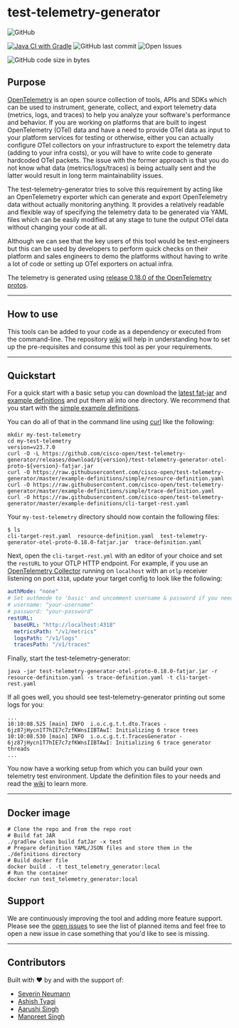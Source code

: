 # test-telemetry-generator

![GitHub](https://img.shields.io/github/license/cisco-open/test-telemetry-generator)

[![Java CI with Gradle](https://github.com/cisco-open/test-telemetry-generator/actions/workflows/gradle.yml/badge.svg)](https://github.com/cisco-open/test-telemetry-generator/actions/workflows/gradle.yml)
![GitHub last commit](https://img.shields.io/github/last-commit/cisco-open/test-telemetry-generator)
![Open Issues](https://img.shields.io/github/issues/cisco-open/test-telemetry-generator)

![GitHub code size in bytes](https://img.shields.io/github/languages/code-size/cisco-open/test-telemetry-generator)

## Purpose

[OpenTelemetry](https://opentelemetry.io/) is an open source collection of tools, APIs and SDKs which can be used to instrument, generate, collect, and export telemetry data (metrics, logs, and traces) to help you analyze your software's performance and behavior. If you are working on platforms that are built to ingest OpenTelemetry (OTel) data and have a need to provide OTel data as input to your platform services for testing or otherwise, either you can actually configure OTel collectors on your infrastructure to export the telemetry data (adding to your infra costs), or you will have to write code to generate hardcoded OTel packets. The issue with the former approach is that you do not know what data (metrics/logs/traces) is being actually sent and the latter would result in long term maintainability issues.  

The test-telemetry-generator tries to solve this requirement by acting like an OpenTelemetry exporter which can generate and export OpenTelemetry data without actually monitoring anything. It provides a relatively readable and flexible way of specifying the telemetry data to be generated via YAML files which can be easily modified at any stage to tune the output OTel data without changing your code at all.  

Although we can see that the key users of this tool would be test-engineers but this can be used by developers to perform quick checks on their platform and sales engineers to demo the platforms without having to write a lot of code or setting up OTel exporters on actual infra.

The telemetry is generated using [release 0.18.0 of the OpenTelemetry protos](https://github.com/open-telemetry/opentelemetry-proto/releases/tag/v0.18.0). 

***

## How to use

This tools can be added to your code as a dependency or executed from the command-line. The repository [wiki](https://github.com/cisco-open/test-telemetry-generator/wiki) will help in understanding how to set up the pre-requisites and consume this tool as per your requirements.

***

## Quickstart

For a quick start with a basic setup you can download the [latest fat-jar](https://github.com/cisco-open/test-telemetry-generator/releases/download/latest/test-telemetry-generator-otel-proto-0.18.0-fatjar.jar) and [example definitions](./example-definitions/) and put them all into one directory. We recommend that you start with the [simple example definitions](./example-definitions/simple/).

You can do all of that in the command line using [curl](https://curl.se/) like the following:

```shell
mkdir my-test-telemetry
cd my-test-telemetry
version=v23.7.0
curl -O -L https://github.com/cisco-open/test-telemetry-generator/releases/download/${version}/test-telemetry-generator-otel-proto-${version}-fatjar.jar
curl -O https://raw.githubusercontent.com/cisco-open/test-telemetry-generator/master/example-definitions/simple/resource-definition.yaml
curl -O https://raw.githubusercontent.com/cisco-open/test-telemetry-generator/master/example-definitions/simple/trace-definition.yaml
curl -O https://raw.githubusercontent.com/cisco-open/test-telemetry-generator/master/example-definitions/cli-target-rest.yaml
```

Your `my-test-telemetry` directory should now contain the following files:

```shell
$ ls
cli-target-rest.yaml  resource-definition.yaml  test-telemetry-generator-otel-proto-0.18.0-fatjar.jar  trace-definition.yaml
```

Next, open the `cli-target-rest.yml` with an editor of your choice and set the `restURL` to your OTLP HTTP endpoint. For example, if you use an [OpenTelemetry
Collector](https://opentelemetry.io/docs/collector/) running on `localhost` with an `otlp` receiver listening on port `4318`, update your target config to look like the following:

```yaml
authMode: "none"
# Set authmode to 'basic' and uncomment username & password if you need authentication
# username: "your-username"
# password: "your-password"
restURL:
  baseURL: "http://localhost:4318"
  metricsPath: "/v1/metrics"
  logsPath: "/v1/logs"
  tracesPath: "/v1/traces"
```

Finally, start the test-telemetry-generator:

```shell
java -jar test-telemetry-generator-otel-proto-0.18.0-fatjar.jar -r resource-definition.yaml -s trace-definition.yaml -t cli-target-rest.yaml
```

If all goes well, you should see test-telemetry-generator printing out some logs for you:

```text
...
10:10:08.525 [main] INFO  i.o.c.g.t.t.dto.Traces - 6jz87jHycn1T7hIE7c7zfKWnsIIBTAwI: Initializing 6 trace trees
10:10:08.530 [main] INFO  i.o.c.g.t.t.TracesGenerator - 6jz87jHycn1T7hIE7c7zfKWnsIIBTAwI: Initializing 6 trace generator threads
...
```

You now have a working setup from which you can build your own telemetry test environment. Update the definition files to your needs and read the [wiki](https://github.com/cisco-open/test-telemetry-generator/wiki) to learn more.

***

## Docker image
```text
# Clone the repo and from the repo root
# Build fat JAR
./gradlew clean build fatJar -x test
# Prepare definition YAML/JSON files and store them in the ./definitions directory
# Build docker file
docker build . -t test_telemetry_generator:local
# Run the container
docker run test_telemetry_generator:local
```

## Support

We are continuously improving the tool and adding more feature support. Please see the [open issues](https://github.com/cisco-open/test-telemetry-generator/issues) to see the list of planned items and feel free to open a new issue in case something that you'd like to see is missing.

***

## Contributors

Built with :heart: by and with the support of:  

* [Severin Neumann](https://github.com/svrnm)
* [Ashish Tyagi](https://github.com/ashish-tyagi)
* [Aarushi Singh](https://github.com/AarushiSingh09)
* [Manpreet Singh](https://github.com/preet-dev)
